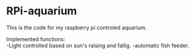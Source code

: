 RPi-aquarium
============
This is the code for my raspberry pi controled aquarium.

Implemented functions:<br>
-Light controlled based on sun's raising and fallig.
-automatic fish feeder.
